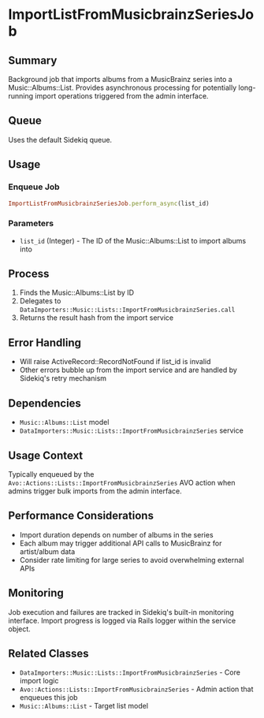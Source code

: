 # ImportListFromMusicbrainzSeriesJob

## Summary
Background job that imports albums from a MusicBrainz series into a Music::Albums::List. Provides asynchronous processing for potentially long-running import operations triggered from the admin interface.

## Queue
Uses the default Sidekiq queue.

## Usage

### Enqueue Job
```ruby
ImportListFromMusicbrainzSeriesJob.perform_async(list_id)
```

### Parameters
- `list_id` (Integer) - The ID of the Music::Albums::List to import albums into

## Process
1. Finds the Music::Albums::List by ID
2. Delegates to `DataImporters::Music::Lists::ImportFromMusicbrainzSeries.call`
3. Returns the result hash from the import service

## Error Handling
- Will raise ActiveRecord::RecordNotFound if list_id is invalid
- Other errors bubble up from the import service and are handled by Sidekiq's retry mechanism

## Dependencies
- `Music::Albums::List` model
- `DataImporters::Music::Lists::ImportFromMusicbrainzSeries` service

## Usage Context
Typically enqueued by the `Avo::Actions::Lists::ImportFromMusicbrainzSeries` AVO action when admins trigger bulk imports from the admin interface.

## Performance Considerations
- Import duration depends on number of albums in the series
- Each album may trigger additional API calls to MusicBrainz for artist/album data
- Consider rate limiting for large series to avoid overwhelming external APIs

## Monitoring
Job execution and failures are tracked in Sidekiq's built-in monitoring interface. Import progress is logged via Rails logger within the service object.

## Related Classes
- `DataImporters::Music::Lists::ImportFromMusicbrainzSeries` - Core import logic
- `Avo::Actions::Lists::ImportFromMusicbrainzSeries` - Admin action that enqueues this job
- `Music::Albums::List` - Target list model